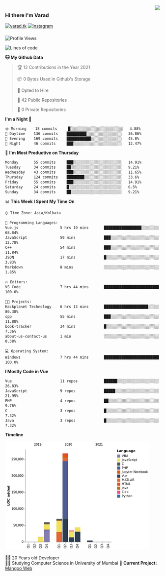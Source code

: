 <img align='right' src="https://github-readme-stats.vercel.app/api?username=varadp2000&show_icons=true">

### Hi there I'm Varad

[![varad.tk](https://img.shields.io/static/v1?label=varad.tk&message=%20&color=yellow&logo=&style=flat-square&logoColor=white)](https://varad.tk/)
[![Instagram](https://img.shields.io/static/v1?label=Instagram&message=%20&color=orange&logo=Instagram&style=flat-square&logoColor=white)](https://www.instagram.com/varad.r.p/)

###
###
###

<!--START_SECTION:waka-->
![Profile Views](http://img.shields.io/badge/Profile%20Views-0-blue)

![Lines of code](https://img.shields.io/badge/From%20Hello%20World%20I%27ve%20Written-504147%20lines%20of%20code-blue)

**🐱 My Github Data** 

> 🏆 12 Contributions in the Year 2021
 > 
> 📦 0 Bytes Used in Github's Storage 
 > 
> 💼 Opted to Hire
 > 
> 📜 42 Public Repositories 
 > 
> 🔑 0 Private Repositories  
 > 
**I'm a Night 🦉** 

```text
🌞 Morning    18 commits     █░░░░░░░░░░░░░░░░░░░░░░░░   4.88% 
🌆 Daytime    136 commits    █████████░░░░░░░░░░░░░░░░   36.86% 
🌃 Evening    169 commits    ███████████░░░░░░░░░░░░░░   45.8% 
🌙 Night      46 commits     ███░░░░░░░░░░░░░░░░░░░░░░   12.47%

```
📅 **I'm Most Productive on Thursday** 

```text
Monday       55 commits     ███░░░░░░░░░░░░░░░░░░░░░░   14.91% 
Tuesday      34 commits     ██░░░░░░░░░░░░░░░░░░░░░░░   9.21% 
Wednesday    43 commits     ███░░░░░░░░░░░░░░░░░░░░░░   11.65% 
Thursday     124 commits    ████████░░░░░░░░░░░░░░░░░   33.6% 
Friday       55 commits     ███░░░░░░░░░░░░░░░░░░░░░░   14.91% 
Saturday     24 commits     █░░░░░░░░░░░░░░░░░░░░░░░░   6.5% 
Sunday       34 commits     ██░░░░░░░░░░░░░░░░░░░░░░░   9.21%

```


📊 **This Week I Spent My Time On** 

```text
⌚︎ Time Zone: Asia/Kolkata

💬 Programming Languages: 
Vue.js                   5 hrs 19 mins       █████████████████░░░░░░░░   68.84% 
JavaScript               59 mins             ███░░░░░░░░░░░░░░░░░░░░░░   12.78% 
C++                      54 mins             ███░░░░░░░░░░░░░░░░░░░░░░   11.84% 
JSON                     17 mins             █░░░░░░░░░░░░░░░░░░░░░░░░   3.83% 
Markdown                 8 mins              ░░░░░░░░░░░░░░░░░░░░░░░░░   1.85%

🔥 Editors: 
VS Code                  7 hrs 44 mins       █████████████████████████   100.0%

🐱‍💻 Projects: 
Hackplanet Technology    6 hrs 13 mins       ████████████████████░░░░░   80.38% 
cpp                      55 mins             ███░░░░░░░░░░░░░░░░░░░░░░   11.88% 
book-tracker             34 mins             █░░░░░░░░░░░░░░░░░░░░░░░░   7.36% 
about-us-contact-us      1 min               ░░░░░░░░░░░░░░░░░░░░░░░░░   0.38%

💻 Operating System: 
Windows                  7 hrs 44 mins       █████████████████████████   100.0%

```

**I Mostly Code in Vue** 

```text
Vue                      11 repos            ██████░░░░░░░░░░░░░░░░░░░   26.83% 
JavaScript               9 repos             █████░░░░░░░░░░░░░░░░░░░░   21.95% 
PHP                      4 repos             ██░░░░░░░░░░░░░░░░░░░░░░░   9.76% 
C                        3 repos             █░░░░░░░░░░░░░░░░░░░░░░░░   7.32% 
Java                     3 repos             █░░░░░░░░░░░░░░░░░░░░░░░░   7.32%

```


**Timeline**

![Chart not found](https://raw.githubusercontent.com/varadp2000/varadp2000/master/charts/bar_graph.png) 


<!--END_SECTION:waka-->


👨‍💻 20 Years old Developer  
👨‍🎓 Studying Computer Science in University of Mumbai
🚧 **Current Project:** [Mangoo Web](https://github.com/varadp2000/mongoo-web)
